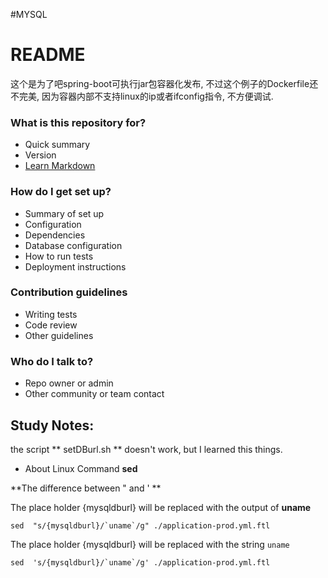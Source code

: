 #MYSQL

# README #

这个是为了吧spring-boot可执行jar包容器化发布, 不过这个例子的Dockerfile还不完美,
因为容器内部不支持linux的ip或者ifconfig指令, 不方便调试.

### What is this repository for? ###

* Quick summary
* Version
* [Learn Markdown](https://bitbucket.org/tutorials/markdowndemo)

### How do I get set up? ###

* Summary of set up
* Configuration
* Dependencies
* Database configuration
* How to run tests
* Deployment instructions

### Contribution guidelines ###

* Writing tests
* Code review
* Other guidelines

### Who do I talk to? ###

* Repo owner or admin
* Other community or team contact


Study Notes:
--
the script ** setDBurl.sh ** doesn't work, but I learned this things.
- About Linux Command **sed**

**The difference between " and ' **

The place holder {mysqldburl} will be replaced with the output of **uname**

```
sed  "s/{mysqldburl}/`uname`/g" ./application-prod.yml.ftl
```

The place holder {mysqldburl} will be replaced with the string `uname`

```
sed  's/{mysqldburl}/`uname`/g' ./application-prod.yml.ftl
```





